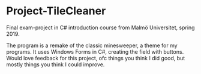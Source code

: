 # Project-TileCleaner
Final exam-project in C# introduction course from Malmö Universitet, spring 2019. 

The program is a remake of the classic minesweeper, a theme for my programs. It uses Windows Forms in C#, creating the field with buttons. 
Would love feedback for this project, ofc things you think I did good, but mostly things you think I could improve. 
